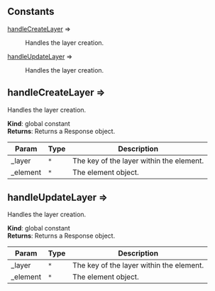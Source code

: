 ## Constants

<dl>
<dt><a href="#handleCreateLayer">handleCreateLayer</a> ⇒</dt>
<dd><p>Handles the layer creation.</p>
</dd>
<dt><a href="#handleUpdateLayer">handleUpdateLayer</a> ⇒</dt>
<dd><p>Handles the layer creation.</p>
</dd>
</dl>

<a name="handleCreateLayer"></a>

## handleCreateLayer ⇒
Handles the layer creation.

**Kind**: global constant  
**Returns**: Returns a Response object.  

| Param | Type | Description |
| --- | --- | --- |
| _layer | <code>\*</code> | The key of the layer within the element. |
| _element | <code>\*</code> | The element object. |

<a name="handleUpdateLayer"></a>

## handleUpdateLayer ⇒
Handles the layer creation.

**Kind**: global constant  
**Returns**: Returns a Response object.  

| Param | Type | Description |
| --- | --- | --- |
| _layer | <code>\*</code> | The key of the layer within the element. |
| _element | <code>\*</code> | The element object. |

